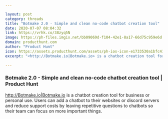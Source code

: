 ```yaml
---

layout: post
category: threads
title: "Botmake 2.0 - Simple and clean no-code chatbot creation tool"
date: 2020-07-07 08:04:32
link: https://vrhk.co/38zyq5N
image: https://ph-files.imgix.net/bb09069d-f104-42e1-8a17-66d75c959e6d.png?auto=format&fit=crop&frame=1&h=512&w=1024
domain: producthunt.com
author: "Product Hunt"
icon: https://assets.producthunt.com/assets/ph-ios-icon-e1733530a1bfc41080db8161823f1ef262cdbbc933800c0a2a706f70eb9c277a.png
excerpt: "<http://Botmake.io|Botmake.io> is a chatbot creation tool for business or personal use. Users can add a chatbot to their websites or discord servers and reduce support costs by leaving repetitive questions to chatbots so their team can focus on more important things."

---
```


### Botmake 2.0 - Simple and clean no-code chatbot creation tool | Product Hunt

<http://Botmake.io|Botmake.io> is a chatbot creation tool for business or personal use. Users can add a chatbot to their websites or discord servers and reduce support costs by leaving repetitive questions to chatbots so their team can focus on more important things.